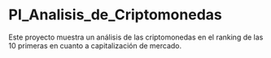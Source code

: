 # PI_Analisis_de_Criptomonedas
Este proyecto muestra un análisis de las criptomonedas en el ranking de las 10 primeras en cuanto a capitalización de mercado.
